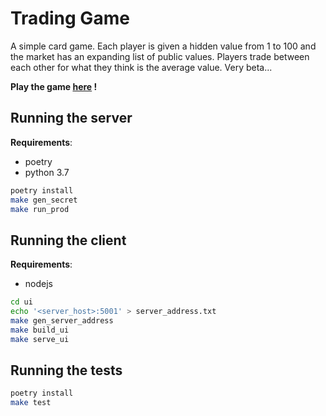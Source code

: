# Trading Game

A simple card game. Each player is given a hidden value from 1 to 100 and the market has an expanding list of public values. Players trade between each other for what they think is the average value.
Very beta...

**Play the game [here](http://35.197.192.156:5000/) !**

## Running the server

**Requirements**:
* poetry
* python 3.7

```bash
poetry install
make gen_secret
make run_prod
```

## Running the client

**Requirements**:
* nodejs

```bash
cd ui
echo '<server_host>:5001' > server_address.txt
make gen_server_address
make build_ui
make serve_ui
```

## Running the tests

```bash
poetry install
make test
```